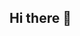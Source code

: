 ﻿## Hi there 👋

<!--
**Jessenavas/Jessenavas** is a ✨ _special_ ✨ repository because its `README.md` (this file) appears on your GitHub profile.

Here are some ideas to get you started:

El agua de Horchata es superior pero Naomi y Mario no lo aceptan

- 🔭 I’m currently working on ...
- 🌱 I’m currently learning ...
- 👯 I’m looking to collaborate on ...
- 🤔 I’m looking for help with ...
- 💬 Ask me about ...
- 📫 How to reach me: ...
- 😄 Pronouns: ...
- ⚡ Fun fact: ...
-->
